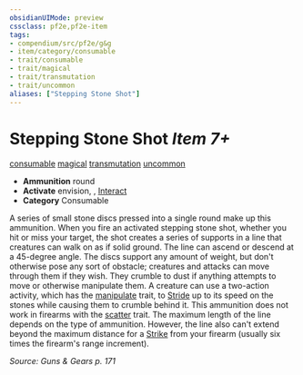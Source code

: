 ```yaml
---
obsidianUIMode: preview
cssclass: pf2e,pf2e-item
tags:
- compendium/src/pf2e/g&g
- item/category/consumable
- trait/consumable
- trait/magical
- trait/transmutation
- trait/uncommon
aliases: ["Stepping Stone Shot"]
---
```

# Stepping Stone Shot *Item 7+*  
[consumable](/rules/traits/consumable.md)  [magical](/rules/traits/magical.md)  [transmutation](/rules/traits/transmutation.md)  [uncommon](/rules/traits/uncommon.md)  

- **Ammunition** round
- **Activate** envision, , [Interact](/rules/actions/interact.md)
- **Category** Consumable

A series of small stone discs pressed into a single round make up this ammunition. When you fire an activated stepping stone shot, whether you hit or miss your target, the shot creates a series of supports in a line that creatures can walk on as if solid ground. The line can ascend or descend at a 45-degree angle. The discs support any amount of weight, but don't otherwise pose any sort of obstacle; creatures and attacks can move through them if they wish. They crumble to dust if anything attempts to move or otherwise manipulate them. A creature can use a two-action activity, which has the [manipulate](/rules/traits/manipulate.md) trait, to [Stride](/rules/actions/stride.md) up to its speed on the stones while causing them to crumble behind it. This ammunition does not work in firearms with the [scatter](/rules/traits/scatter-g-g.md) trait. The maximum length of the line depends on the type of ammunition. However, the line also can't extend beyond the maximum distance for a [Strike](/rules/actions/strike.md) from your firearm (usually six times the firearm's range increment).

*Source: Guns & Gears p. 171*